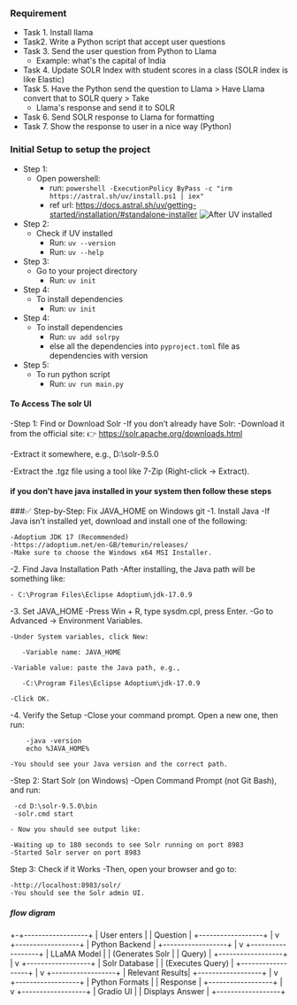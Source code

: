 ### Requirement
 - Task 1. Install llama
 - Task2. Write a Python script that accept user questions
 - Task 3. Send the user question from Python to Llama 
    - Example:  what's the capital of India
 - Task 4. Update SOLR Index with student scores in a class (SOLR index is like Elastic)
 - Task 5. Have the Python send the question to Llama > Have Llama convert that to SOLR query > Take 
    - Llama's response and send it to SOLR
 - Task 6. Send SOLR response to Llama for formatting
 - Task 7. Show the response to user in a nice way (Python)



### Initial Setup to setup the project
- Step 1: 
    - Open powershell:
        - run: `powershell -ExecutionPolicy ByPass -c "irm https://astral.sh/uv/install.ps1 | iex"`
        - ref url: https://docs.astral.sh/uv/getting-started/installation/#standalone-installer
            ![After UV installed](images/uv_installed.png)
- Step 2:
    - Check if UV installed
        - Run: `uv --version`
        - Run: `uv --help`
- Step 3:
    - Go to your project directory
        - Run: `uv init`
- Step 4:
    - To install dependencies
        - Run: `uv init`
- Step 4:
    - To install dependencies
        - Run: `uv add solrpy`
        - else all the dependencies into `pyproject.toml` file as dependencies with version
- Step 5:
    - To run python script
        - Run: `uv run main.py`


#### To Access The solr UI

-Step 1: Find or Download Solr
  -If you don’t already have Solr:
    -Download it from the official site:
       👉 https://solr.apache.org/downloads.html

 -Extract it somewhere, e.g., D:\solr-9.5.0

 -Extract the .tgz file using a tool like 7-Zip (Right-click → Extract).

#### if you don't have java installed in your system  then follow these steps 

###✅ Step-by-Step: Fix JAVA_HOME on Windows
git
-1. Install Java
    -If Java isn't installed yet, download and install one of the following:

    -Adoptium JDK 17 (Recommended)
    -https://adoptium.net/en-GB/temurin/releases/
    -Make sure to choose the Windows x64 MSI Installer.

-2. Find Java Installation Path
   -After installing, the Java path will be something like:

    - C:\Program Files\Eclipse Adoptium\jdk-17.0.9

-3. Set JAVA_HOME
    -Press Win + R, type sysdm.cpl, press Enter.
    -Go to Advanced → Environment Variables.

    -Under System variables, click New:

       -Variable name: JAVA_HOME

    -Variable value: paste the Java path, e.g.,

       -C:\Program Files\Eclipse Adoptium\jdk-17.0.9

    -Click OK.

-4. Verify the Setup
    -Close your command prompt. Open a new one, then run:

        -java -version
        echo %JAVA_HOME%

    -You should see your Java version and the correct path.


-Step 2: Start Solr (on Windows)
   -Open Command Prompt (not Git Bash), and run:

     -cd D:\solr-9.5.0\bin
     -solr.cmd start

    - Now you should see output like:

    -Waiting up to 180 seconds to see Solr running on port 8983
    -Started Solr server on port 8983

Step 3: Check if it Works
    -Then, open your browser and go to:

    -http://localhost:8983/solr/
    -You should see the Solr admin UI. 


##### flow digram ###########

+-+------------------+
|   User enters    |
|   Question       |
+------------------+
          |
          v
+------------------+
| Python Backend   |
+------------------+
          |
          v
+------------------+
|   LLaMA Model    |
| (Generates Solr  |
|      Query)      |
+------------------+
          |
          v
+------------------+
|  Solr Database   |
| (Executes Query) |
+------------------+
          |
          v
+------------------+
|  Relevant Results|
+------------------+
          |
          v
+------------------+
| Python Formats   |
|   Response       |
+------------------+
          |
          v
+------------------+
|   Gradio UI      |
| Displays Answer  |
+------------------+
